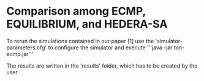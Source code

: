 # Comparison among ECMP, EQUILIBRIUM, and HEDERA-SA

To rerun the simulations contained in our paper [1] use the 'simulator-parameters.cfg' to configure the simulator and execute 
'''java -jar ton-ecmp.jar'''

The results are written in the 'results' folder, which has to be created by the user.
